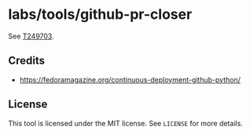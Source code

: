 # labs/tools/github-pr-closer

See [T249703](https://phabricator.wikimedia.org/T249703).

## Credits
- https://fedoramagazine.org/continuous-deployment-github-python/

## License
This tool is licensed under the MIT license. See `LICENSE` for more details.